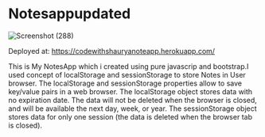 # Notesappupdated

![Screenshot (288)](https://user-images.githubusercontent.com/63494206/123523259-31b69600-d6e0-11eb-8942-24b66ccfa6fe.png)

Deployed at: https://codewithshauryanoteapp.herokuapp.com/

This is My NotesApp which i created using pure javascrip and bootstrap.I used concept of localStorage and sessionStorage to store Notes in User browser.
The localStorage and sessionStorage properties allow to save key/value pairs in a web browser.
The localStorage object stores data with no expiration date. The data will not be deleted when the browser is closed, and will be available the next day, week, or year.
The sessionStorage object stores data for only one session (the data is deleted when the browser tab is closed).
